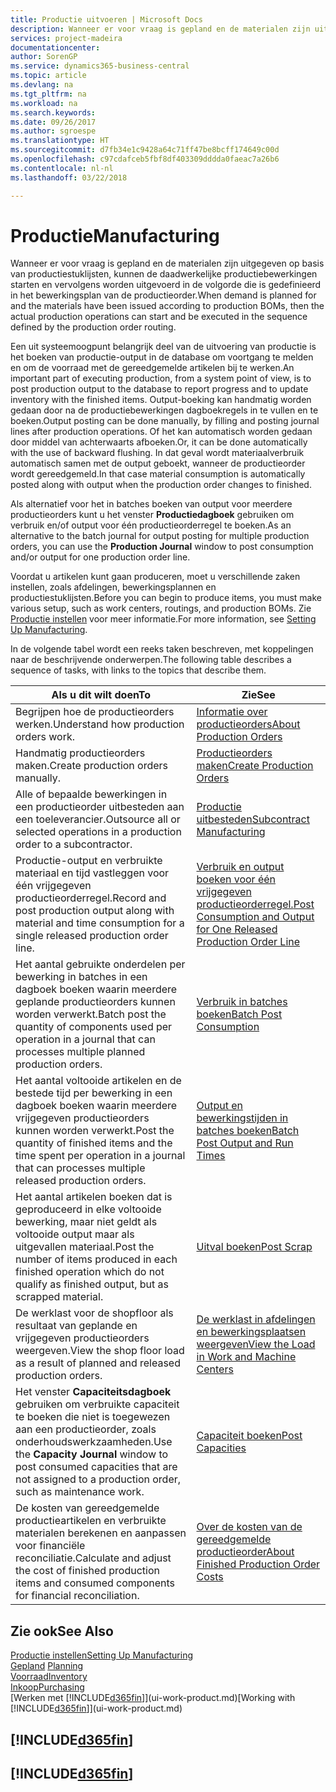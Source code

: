 ```yaml
---
title: Productie uitvoeren | Microsoft Docs
description: Wanneer er voor vraag is gepland en de materialen zijn uitgegeven op basis van productiestuklijsten, kunnen de daadwerkelijke productiebewerkingen starten en vervolgens worden uitgevoerd in de volgorde die is gedefinieerd in het bewerkingsplan van de productieorder.
services: project-madeira
documentationcenter: 
author: SorenGP
ms.service: dynamics365-business-central
ms.topic: article
ms.devlang: na
ms.tgt_pltfrm: na
ms.workload: na
ms.search.keywords: 
ms.date: 09/26/2017
ms.author: sgroespe
ms.translationtype: HT
ms.sourcegitcommit: d7fb34e1c9428a64c71ff47be8bcff174649c00d
ms.openlocfilehash: c97cdafceb5fbf8df403309dddda0faeac7a26b6
ms.contentlocale: nl-nl
ms.lasthandoff: 03/22/2018

---
```

# <a name="manufacturing"></a><span data-ttu-id="840be-103">Productie</span><span class="sxs-lookup"><span data-stu-id="840be-103">Manufacturing</span></span>
<span data-ttu-id="840be-104">Wanneer er voor vraag is gepland en de materialen zijn uitgegeven op basis van productiestuklijsten, kunnen de daadwerkelijke productiebewerkingen starten en vervolgens worden uitgevoerd in de volgorde die is gedefinieerd in het bewerkingsplan van de productieorder.</span><span class="sxs-lookup"><span data-stu-id="840be-104">When demand is planned for and the materials have been issued according to production BOMs, then the actual production operations can start and be executed in the sequence defined by the production order routing.</span></span>  

<span data-ttu-id="840be-105">Een uit systeemoogpunt belangrijk deel van de uitvoering van productie is het boeken van productie-output in de database om voortgang te melden en om de voorraad met de gereedgemelde artikelen bij te werken.</span><span class="sxs-lookup"><span data-stu-id="840be-105">An important part of executing production, from a system point of view, is to post production output to the database to report progress and to update inventory with the finished items.</span></span> <span data-ttu-id="840be-106">Output-boeking kan handmatig worden gedaan door na de productiebewerkingen dagboekregels in te vullen en te boeken.</span><span class="sxs-lookup"><span data-stu-id="840be-106">Output posting can be done manually, by filling and posting journal lines after production operations.</span></span> <span data-ttu-id="840be-107">Of het kan automatisch worden gedaan door middel van achterwaarts afboeken.</span><span class="sxs-lookup"><span data-stu-id="840be-107">Or, it can be done automatically with the use of backward flushing.</span></span> <span data-ttu-id="840be-108">In dat geval wordt materiaalverbruik automatisch samen met de output geboekt, wanneer de productieorder wordt gereedgemeld.</span><span class="sxs-lookup"><span data-stu-id="840be-108">In that case material consumption is automatically posted along with output when the production order changes to finished.</span></span>  

<span data-ttu-id="840be-109">Als alternatief voor het in batches boeken van output voor meerdere productieorders kunt u het venster **Productiedagboek** gebruiken om verbruik en/of output voor één productieorderregel te boeken.</span><span class="sxs-lookup"><span data-stu-id="840be-109">As an alternative to the batch journal for output posting for multiple production orders, you can use the **Production Journal** window to post consumption and/or output for one production order line.</span></span>

<span data-ttu-id="840be-110">Voordat u artikelen kunt gaan produceren, moet u verschillende zaken instellen, zoals afdelingen, bewerkingsplannen en productiestuklijsten.</span><span class="sxs-lookup"><span data-stu-id="840be-110">Before you can begin to produce items, you must make various setup, such as work centers, routings, and production BOMs.</span></span> <span data-ttu-id="840be-111">Zie [Productie instellen](production-configure-production-processes.md) voor meer informatie.</span><span class="sxs-lookup"><span data-stu-id="840be-111">For more information, see [Setting Up Manufacturing](production-configure-production-processes.md).</span></span>

<span data-ttu-id="840be-112">In de volgende tabel wordt een reeks taken beschreven, met koppelingen naar de beschrijvende onderwerpen.</span><span class="sxs-lookup"><span data-stu-id="840be-112">The following table describes a sequence of tasks, with links to the topics that describe them.</span></span>   

|<span data-ttu-id="840be-113">**Als u dit wilt doen**</span><span class="sxs-lookup"><span data-stu-id="840be-113">**To**</span></span>|<span data-ttu-id="840be-114">**Zie**</span><span class="sxs-lookup"><span data-stu-id="840be-114">**See**</span></span>|  
|------------|-------------|  
|<span data-ttu-id="840be-115">Begrijpen hoe de productieorders werken.</span><span class="sxs-lookup"><span data-stu-id="840be-115">Understand how production orders work.</span></span>|[<span data-ttu-id="840be-116">Informatie over productieorders</span><span class="sxs-lookup"><span data-stu-id="840be-116">About Production Orders</span></span>](production-about-production-orders.md)|
|<span data-ttu-id="840be-117">Handmatig productieorders maken.</span><span class="sxs-lookup"><span data-stu-id="840be-117">Create production orders manually.</span></span>|[<span data-ttu-id="840be-118">Productieorders maken</span><span class="sxs-lookup"><span data-stu-id="840be-118">Create Production Orders</span></span>](production-how-to-create-production-orders.md)|
|<span data-ttu-id="840be-119">Alle of bepaalde bewerkingen in een productieorder uitbesteden aan een toeleverancier.</span><span class="sxs-lookup"><span data-stu-id="840be-119">Outsource all or selected operations in a production order to a subcontractor.</span></span>|[<span data-ttu-id="840be-120">Productie uitbesteden</span><span class="sxs-lookup"><span data-stu-id="840be-120">Subcontract Manufacturing</span></span>](production-how-to-subcontract-manufacturing.md)|
|<span data-ttu-id="840be-121">Productie-output en verbruikte materiaal en tijd vastleggen voor één vrijgegeven productieorderregel.</span><span class="sxs-lookup"><span data-stu-id="840be-121">Record and post production output along with material and time consumption for a single released production order line.</span></span>|[<span data-ttu-id="840be-122">Verbruik en output boeken voor één vrijgegeven productieorderregel.</span><span class="sxs-lookup"><span data-stu-id="840be-122">Post Consumption and Output for One Released Production Order Line</span></span>](production-how-to-register-consumption-and-output.md)|  
|<span data-ttu-id="840be-123">Het aantal gebruikte onderdelen per bewerking in batches in een dagboek boeken waarin meerdere geplande productieorders kunnen worden verwerkt.</span><span class="sxs-lookup"><span data-stu-id="840be-123">Batch post the quantity of components used per operation in a journal that can processes multiple planned production orders.</span></span>|[<span data-ttu-id="840be-124">Verbruik in batches boeken</span><span class="sxs-lookup"><span data-stu-id="840be-124">Batch Post Consumption</span></span>](production-how-to-post-consumption.md)|
|<span data-ttu-id="840be-125">Het aantal voltooide artikelen en de bestede tijd per bewerking in een dagboek boeken waarin meerdere vrijgegeven productieorders kunnen worden verwerkt.</span><span class="sxs-lookup"><span data-stu-id="840be-125">Post the quantity of finished items and the time spent per operation in a journal that can processes multiple released production orders.</span></span>|[<span data-ttu-id="840be-126">Output en bewerkingstijden in batches boeken</span><span class="sxs-lookup"><span data-stu-id="840be-126">Batch Post Output and Run Times</span></span>](production-how-to-post-output-quantity.md)|  
|<span data-ttu-id="840be-127">Het aantal artikelen boeken dat is geproduceerd in elke voltooide bewerking, maar niet geldt als voltooide output maar als uitgevallen materiaal.</span><span class="sxs-lookup"><span data-stu-id="840be-127">Post the number of items produced in each finished operation which do not qualify as finished output, but as scrapped material.</span></span>|[<span data-ttu-id="840be-128">Uitval boeken</span><span class="sxs-lookup"><span data-stu-id="840be-128">Post Scrap</span></span>](production-how-to-post-scrap.md)|
|<span data-ttu-id="840be-129">De werklast voor de shopfloor als resultaat van geplande en vrijgegeven productieorders weergeven.</span><span class="sxs-lookup"><span data-stu-id="840be-129">View the shop floor load as a result of planned and released production orders.</span></span>|[<span data-ttu-id="840be-130">De werklast in afdelingen en bewerkingsplaatsen weergeven</span><span class="sxs-lookup"><span data-stu-id="840be-130">View the Load in Work and Machine Centers</span></span>](production-how-to-view-the-load-on-work-centers.md)|      
|<span data-ttu-id="840be-131">Het venster **Capaciteitsdagboek** gebruiken om verbruikte capaciteit te boeken die niet is toegewezen aan een productieorder, zoals onderhoudswerkzaamheden.</span><span class="sxs-lookup"><span data-stu-id="840be-131">Use the **Capacity Journal** window to post consumed capacities that are not assigned to a production order, such as maintenance work.</span></span>|[<span data-ttu-id="840be-132">Capaciteit boeken</span><span class="sxs-lookup"><span data-stu-id="840be-132">Post Capacities</span></span>](production-how-to-post-capacities.md)|  
|<span data-ttu-id="840be-133">De kosten van gereedgemelde productieartikelen en verbruikte materialen berekenen en aanpassen voor financiële reconciliatie.</span><span class="sxs-lookup"><span data-stu-id="840be-133">Calculate and adjust the cost of finished production items and consumed components for financial reconciliation.</span></span>|[<span data-ttu-id="840be-134">Over de kosten van de gereedgemelde productieorder</span><span class="sxs-lookup"><span data-stu-id="840be-134">About Finished Production Order Costs</span></span>](finance-about-finished-production-order-costs.md)|  

## <a name="see-also"></a><span data-ttu-id="840be-135">Zie ook</span><span class="sxs-lookup"><span data-stu-id="840be-135">See Also</span></span>  
[<span data-ttu-id="840be-136">Productie instellen</span><span class="sxs-lookup"><span data-stu-id="840be-136">Setting Up Manufacturing</span></span>](production-configure-production-processes.md)  
<span data-ttu-id="840be-137">[Gepland](production-planning.md)    </span><span class="sxs-lookup"><span data-stu-id="840be-137">[Planning](production-planning.md)    </span></span>  
[<span data-ttu-id="840be-138">Voorraad</span><span class="sxs-lookup"><span data-stu-id="840be-138">Inventory</span></span>](inventory-manage-inventory.md)  
[<span data-ttu-id="840be-139">Inkoop</span><span class="sxs-lookup"><span data-stu-id="840be-139">Purchasing</span></span>](purchasing-manage-purchasing.md)  
<span data-ttu-id="840be-140">[Werken met [!INCLUDE[d365fin](includes/d365fin_md.md)]](ui-work-product.md)</span><span class="sxs-lookup"><span data-stu-id="840be-140">[Working with [!INCLUDE[d365fin](includes/d365fin_md.md)]](ui-work-product.md)</span></span>

## [!INCLUDE[d365fin](includes/free_trial_md.md)]  
## [!INCLUDE[d365fin](includes/training_link_md.md)]

